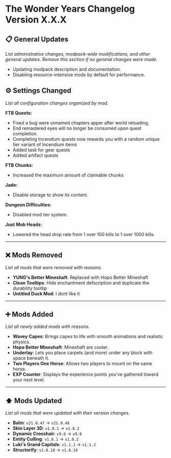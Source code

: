 # The Wonder Years Changelog Version X.X.X

## 📋 General Updates

*List administrative changes, modpack-wide modifications, and other general updates. Remove this section if no general changes were made.*

- Updating modpack description and documentation.
- Disabling resource-intensive mods by default for performance.

## ⚙️ Settings Changed

*List all configuration changes organized by mod.*

**FTB Quests:**

- Fixed a bug were unnamed chapters apper after world reloading.
- End remastered eyes will no longer be consumed upon quest completion.
- Completing Incendium quests now rewards you with a random unique tier variant of Incendium items
- Added task for gear quests
- Added artifact quests

**FTB Chunks:**

- Increased the maximum amount of claimable chunks

**Jade:**

- Disable storage to show its content.

**Dungeon Difficulties:**

- Disabled mod tier system.

**Just Mob Heads:**

- Lowered the head drop rate from 1 over 100 kills to 1 over 1000 kills.

---

## ❌ Mods Removed

*List all mods that were removed with reasons.*

- **YUNG's Better Mineshaft**: Replaced with Hopo Better Mineshaft
- **Clean Tooltips**: Hide enchantment defscription and duplicate the durability tooltip
- **Untitled Duck Mod**: I dont like it

---

## ➕ Mods Added

*List all newly added mods with reasons.*

- **Wavey Capes**: Brings capes to life with smooth animations and realistic physics.
- **Hopo Better Mineshaft**: Mineshaft are cooler.
- **Underlay**: Lets you place carpets (and more) under any block with space beneath it.
- **Two Players One Horse**: Allows two players to mount on the same horse.
- **EXP Counter**: Sisplays the experience points you've gathered toward your next level.

---

## ⬆️ Mods Updated

*List all mods that were updated with their version changes.*

- **Balm**: `v21.0.47` → `v21.0.48`
- **Skin Layer 3D**: `v1.8.1` → `v1.8.2`
- **Dynamic Crosshair**: `v9.6` → `v9.8`
- **Entity Culling**: `v1.8.1` → `v1.8.2`
- **Luki's Grand Capitals**: `v1.1.1` → `v1.1.2`
- **Structorify**: `v1.0.18` → `v1.0.19`
